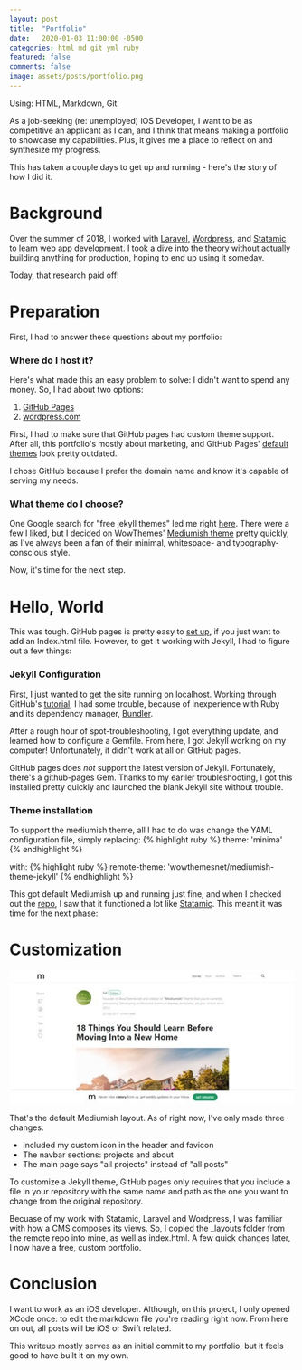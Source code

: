 ```yaml
---
layout: post
title:  "Portfolio"
date:   2020-01-03 11:00:00 -0500
categories: html md git yml ruby
featured: false
comments: false
image: assets/posts/portfolio.png
---
```

Using: HTML, Markdown, Git

As a job-seeking (re: unemployed) iOS Developer, I want to be as competitive an applicant as I can, and I think that means making a portfolio to showcase my capabilities. Plus, it gives me a place to reflect on and synthesize my progress.

This has taken a couple days to get up and running - here's the story of how I did it.

# Background
Over the summer of 2018, I worked with [Laravel](https://laravel.com), [Wordpress](https://wordpress.org), and [Statamic](https://statamic.com) to learn web app development. I took a dive into the theory without actually building anything for production, hoping to end up using it someday.

Today, that research paid off!


# Preparation
First, I had to answer these questions about my portfolio:

### Where do I host it?

Here's what made this an easy problem to solve: I didn't want to spend any money. So, I had about two options:

1. [GitHub Pages](https://pages.github.com)
2. [wordpress.com](https://wordpress.com)

First, I had to make sure that GitHub pages had custom theme support. After all, this portfolio's mostly about marketing, and GitHub Pages' [default themes](https://pages.github.com/themes/) look pretty outdated.

I chose GitHub because I prefer the domain name and know it's capable of serving my needs.

### What theme do I choose?
One Google search for "free jekyll themes" led me right [here](https://jekyllthemes.io/free). There were a few I liked, but I decided on WowThemes' [Mediumish theme](https://jekyllthemes.io/theme/mediumish) pretty quickly, as I've always been a fan of their minimal, whitespace- and typography-conscious style.

Now, it's time for the next step.

# Hello, World
This was tough. GitHub pages is pretty easy to [set up](https://guides.github.com/features/pages/), if you just want to add an Index.html file. However, to get it working with Jekyll, I had to figure out a few things:

### Jekyll Configuration
First, I just wanted to get the site running on localhost. Working through GitHub's [tutorial](https://help.github.com/en/github/working-with-github-pages/creating-a-github-pages-site-with-jekyll), I had some trouble, because of inexperience with Ruby and its dependency manager, [Bundler](http://bundler.io/).

After a rough hour of spot-troubleshooting, I got everything update, and learned how to configure a Gemfile. From here, I got Jekyll working on my computer! Unfortunately, it didn't work at all on GitHub pages.

GitHub pages does *not* support the latest version of Jekyll. Fortunately, there's a github-pages Gem. Thanks to my eariler troubleshooting, I got this installed pretty quickly and launched the blank Jekyll site without trouble.

### Theme installation
To support the mediumish theme, all I had to do was change the YAML configuration file, simply replacing:
{% highlight ruby %}
theme: 'minima'
{% endhighlight %}

with:
{% highlight ruby %}
remote-theme: 'wowthemesnet/mediumish-theme-jekyll'
{% endhighlight %}

This got default Mediumish up and running just fine, and when I checked out the [repo](https://github.com/wowthemesnet/mediumish-theme-jekyll), I saw that it functioned a lot like [Statamic](https://statamic.com). This meant it was time for the next phase:

# Customization
![Mediumish Default](../assets/posts/mediumish-default.jpg)

That's the default Mediumish layout. As of right now, I've only made three changes:
* Included my custom icon in the header and favicon
* The navbar sections: projects and about
* The main page says "all projects" instead of "all posts"

To customize a Jekyll theme, GitHub pages only requires that you include a file in your repository with the same name and path as the one you want to change from the original repository.

Becuase of my work with Statamic, Laravel and Wordpress, I was familiar with how a CMS composes its views. So, I copied the _layouts folder from the remote repo into mine, as well as index.html. A few quick changes later, I now have a free, custom portfolio.

# Conclusion
I want to work as an iOS developer. Although, on this project, I only opened XCode once: to edit the markdown file you're reading right now. From here on out, all posts will be iOS or Swift related.

This writeup mostly serves as an initial commit to my portfolio, but it feels good to have built it on my own.
